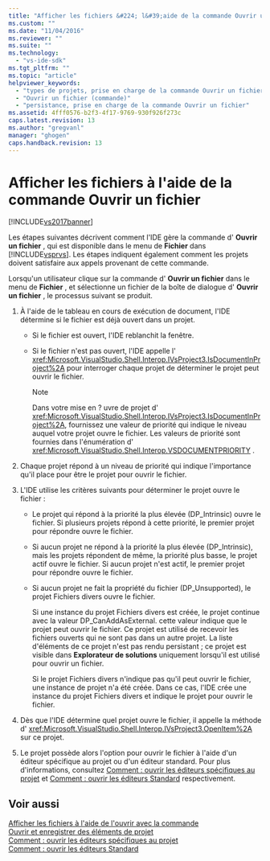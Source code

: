 ```yaml
---
title: "Afficher les fichiers &#224; l&#39;aide de la commande Ouvrir un fichier | Microsoft Docs"
ms.custom: ""
ms.date: "11/04/2016"
ms.reviewer: ""
ms.suite: ""
ms.technology: 
  - "vs-ide-sdk"
ms.tgt_pltfrm: ""
ms.topic: "article"
helpviewer_keywords: 
  - "types de projets, prise en charge de la commande Ouvrir un fichier"
  - "Ouvrir un fichier (commande)"
  - "persistance, prise en charge de la commande Ouvrir un fichier"
ms.assetid: 4fff0576-b2f3-4f17-9769-930f926f273c
caps.latest.revision: 13
ms.author: "gregvanl"
manager: "ghogen"
caps.handback.revision: 13
---
```

# Afficher les fichiers &#224; l&#39;aide de la commande Ouvrir un fichier
[!INCLUDE[vs2017banner](../../code-quality/includes/vs2017banner.md)]

Les étapes suivantes décrivent comment l'IDE gère la commande d' **Ouvrir un fichier** , qui est disponible dans le menu de **Fichier** dans [!INCLUDE[vsprvs](../../code-quality/includes/vsprvs_md.md)].  Les étapes indiquent également comment les projets doivent satisfaire aux appels provenant de cette commande.  
  
 Lorsqu'un utilisateur clique sur la commande d' **Ouvrir un fichier** dans le menu de **Fichier** , et sélectionne un fichier de la boîte de dialogue d' **Ouvrir un fichier** , le processus suivant se produit.  
  
1.  À l'aide de le tableau en cours de exécution de document, l'IDE détermine si le fichier est déjà ouvert dans un projet.  
  
    -   Si le fichier est ouvert, l'IDE reblanchit la fenêtre.  
  
    -   Si le fichier n'est pas ouvert, l'IDE appelle l' <xref:Microsoft.VisualStudio.Shell.Interop.IVsProject3.IsDocumentInProject%2A> pour interroger chaque projet de déterminer le projet peut ouvrir le fichier.  
  
        > [!NOTE]
        >  Dans votre mise en ? uvre de projet d' <xref:Microsoft.VisualStudio.Shell.Interop.IVsProject3.IsDocumentInProject%2A>, fournissez une valeur de priorité qui indique le niveau auquel votre projet ouvre le fichier.  Les valeurs de priorité sont fournies dans l'énumération d' <xref:Microsoft.VisualStudio.Shell.Interop.VSDOCUMENTPRIORITY> .  
  
2.  Chaque projet répond à un niveau de priorité qui indique l'importance qu'il place pour être le projet pour ouvrir le fichier.  
  
3.  L'IDE utilise les critères suivants pour déterminer le projet ouvre le fichier :  
  
    -   Le projet qui répond à la priorité la plus élevée \(DP\_Intrinsic\) ouvre le fichier.  Si plusieurs projets répond à cette priorité, le premier projet pour répondre ouvre le fichier.  
  
    -   Si aucun projet ne répond à la priorité la plus élevée \(DP\_Intrinsic\), mais les projets répondent de même, la priorité plus basse, le projet actif ouvre le fichier.  Si aucun projet n'est actif, le premier projet pour répondre ouvre le fichier.  
  
    -   Si aucun projet ne fait la propriété du fichier \(DP\_Unsupported\), le projet Fichiers divers ouvre le fichier.  
  
         Si une instance du projet Fichiers divers est créée, le projet continue avec la valeur DP\_CanAddAsExternal.  cette valeur indique que le projet peut ouvrir le fichier.  Ce projet est utilisé de recevoir les fichiers ouverts qui ne sont pas dans un autre projet.  La liste d'éléments de ce projet n'est pas rendu persistant ; ce projet est visible dans **Explorateur de solutions** uniquement lorsqu'il est utilisé pour ouvrir un fichier.  
  
         Si le projet Fichiers divers n'indique pas qu'il peut ouvrir le fichier, une instance de projet n'a été créée.  Dans ce cas, l'IDE crée une instance du projet Fichiers divers et indique le projet pour ouvrir le fichier.  
  
4.  Dès que l'IDE détermine quel projet ouvre le fichier, il appelle la méthode d' <xref:Microsoft.VisualStudio.Shell.Interop.IVsProject3.OpenItem%2A> sur ce projet.  
  
5.  Le projet possède alors l'option pour ouvrir le fichier à l'aide d'un éditeur spécifique au projet ou d'un éditeur standard.  Pour plus d'informations, consultez [Comment : ouvrir les éditeurs spécifiques au projet](../../extensibility/how-to-open-project-specific-editors.md) et [Comment : ouvrir les éditeurs Standard](../../extensibility/how-to-open-standard-editors.md) respectivement.  
  
## Voir aussi  
 [Afficher les fichiers à l'aide de l'ouvrir avec la commande](../../extensibility/internals/displaying-files-by-using-the-open-with-command.md)   
 [Ouvrir et enregistrer des éléments de projet](../../extensibility/internals/opening-and-saving-project-items.md)   
 [Comment : ouvrir les éditeurs spécifiques au projet](../../extensibility/how-to-open-project-specific-editors.md)   
 [Comment : ouvrir les éditeurs Standard](../../extensibility/how-to-open-standard-editors.md)
